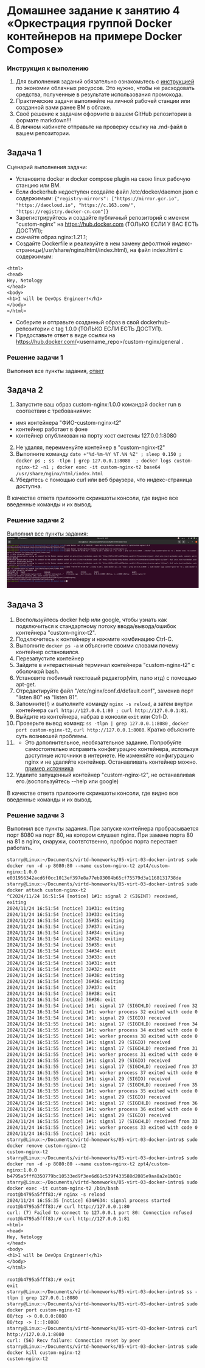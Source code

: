 
# Домашнее задание к занятию 4 «Оркестрация группой Docker контейнеров на примере Docker Compose»

### Инструкция к выполению

1. Для выполнения заданий обязательно ознакомьтесь с [инструкцией](https://github.com/netology-code/devops-materials/blob/master/cloudwork.MD) по экономии облачных ресурсов. Это нужно, чтобы не расходовать средства, полученные в результате использования промокода.
2. Практические задачи выполняйте на личной рабочей станции или созданной вами ранее ВМ в облаке.
3. Своё решение к задачам оформите в вашем GitHub репозитории в формате markdown!!!
4. В личном кабинете отправьте на проверку ссылку на .md-файл в вашем репозитории.

## Задача 1

Сценарий выполнения задачи:
- Установите docker и docker compose plugin на свою linux рабочую станцию или ВМ.
- Если dockerhub недоступен создайте файл /etc/docker/daemon.json с содержимым: ```{"registry-mirrors": ["https://mirror.gcr.io", "https://daocloud.io", "https://c.163.com/", "https://registry.docker-cn.com"]}```
- Зарегистрируйтесь и создайте публичный репозиторий  с именем "custom-nginx" на https://hub.docker.com (ТОЛЬКО ЕСЛИ У ВАС ЕСТЬ ДОСТУП);
- скачайте образ nginx:1.21.1;
- Создайте Dockerfile и реализуйте в нем замену дефолтной индекс-страницы(/usr/share/nginx/html/index.html), на файл index.html с содержимым:
```
<html>
<head>
Hey, Netology
</head>
<body>
<h1>I will be DevOps Engineer!</h1>
</body>
</html>
```
- Соберите и отправьте созданный образ в свой dockerhub-репозитории c tag 1.0.0 (ТОЛЬКО ЕСЛИ ЕСТЬ ДОСТУП). 
- Предоставьте ответ в виде ссылки на https://hub.docker.com/<username_repo>/custom-nginx/general .

### Решение задачи 1
Выполнил все пункты задания, [ответ](https://hub.docker.com/r/zpt4/custom-nginx/tags) 

## Задача 2
1. Запустите ваш образ custom-nginx:1.0.0 командой docker run в соответвии с требованиями:
- имя контейнера "ФИО-custom-nginx-t2"
- контейнер работает в фоне
- контейнер опубликован на порту хост системы 127.0.0.1:8080
2. Не удаляя, переименуйте контейнер в "custom-nginx-t2"
3. Выполните команду ```date +"%d-%m-%Y %T.%N %Z" ; sleep 0.150 ; docker ps ; ss -tlpn | grep 127.0.0.1:8080  ; docker logs custom-nginx-t2 -n1 ; docker exec -it custom-nginx-t2 base64 /usr/share/nginx/html/index.html```
4. Убедитесь с помощью curl или веб браузера, что индекс-страница доступна.

В качестве ответа приложите скриншоты консоли, где видно все введенные команды и их вывод.

### Решение задачи 2
Выполнил все пункты задания:
![7.png](images/7.png)

## Задача 3
1. Воспользуйтесь docker help или google, чтобы узнать как подключиться к стандартному потоку ввода/вывода/ошибок контейнера "custom-nginx-t2".
2. Подключитесь к контейнеру и нажмите комбинацию Ctrl-C.
3. Выполните ```docker ps -a``` и объясните своими словами почему контейнер остановился.
4. Перезапустите контейнер
5. Зайдите в интерактивный терминал контейнера "custom-nginx-t2" с оболочкой bash.
6. Установите любимый текстовый редактор(vim, nano итд) с помощью apt-get.
7. Отредактируйте файл "/etc/nginx/conf.d/default.conf", заменив порт "listen 80" на "listen 81".
8. Запомните(!) и выполните команду ```nginx -s reload```, а затем внутри контейнера ```curl http://127.0.0.1:80 ; curl http://127.0.0.1:81```.
9. Выйдите из контейнера, набрав в консоли  ```exit``` или Ctrl-D.
10. Проверьте вывод команд: ```ss -tlpn | grep 127.0.0.1:8080``` , ```docker port custom-nginx-t2```, ```curl http://127.0.0.1:8080```. Кратко объясните суть возникшей проблемы.
11. * Это дополнительное, необязательное задание. Попробуйте самостоятельно исправить конфигурацию контейнера, используя доступные источники в интернете. Не изменяйте конфигурацию nginx и не удаляйте контейнер. Останавливать контейнер можно. [пример источника](https://www.baeldung.com/linux/assign-port-docker-container)
12. Удалите запущенный контейнер "custom-nginx-t2", не останавливая его.(воспользуйтесь --help или google)

В качестве ответа приложите скриншоты консоли, где видно все введенные команды и их вывод.

### Решение задачи 3
Выполнил все пункты задания. При запуске контейнера пробрасывается порт 8080 на порт 80, на котором слушает nginx. При замене порта 80 на 81 в nginx, снаружи, соотвтственно, проброс порта перестает работать. 

```
starry@Linux:~/Documents/virtd-homeworks/05-virt-03-docker-intro$ sudo docker run -d -p 8080:80 --name custom-nginx-t2 zpt4/custom-nginx:1.0.0
e031956342acd6f0cc1013ef397e8a77eb93004b65cf75579d3a1168131738de
starry@Linux:~/Documents/virtd-homeworks/05-virt-03-docker-intro$ sudo docker attach custom-nginx-t2
^C2024/11/24 16:51:54 [notice] 1#1: signal 2 (SIGINT) received, exiting
2024/11/24 16:51:54 [notice] 31#31: exiting
2024/11/24 16:51:54 [notice] 33#33: exiting
2024/11/24 16:51:54 [notice] 35#35: exiting
2024/11/24 16:51:54 [notice] 37#37: exiting
2024/11/24 16:51:54 [notice] 34#34: exiting
2024/11/24 16:51:54 [notice] 32#32: exiting
2024/11/24 16:51:54 [notice] 35#35: exit
2024/11/24 16:51:54 [notice] 34#34: exit
2024/11/24 16:51:54 [notice] 33#33: exit
2024/11/24 16:51:54 [notice] 31#31: exit
2024/11/24 16:51:54 [notice] 32#32: exit
2024/11/24 16:51:54 [notice] 38#38: exiting
2024/11/24 16:51:54 [notice] 36#36: exiting
2024/11/24 16:51:54 [notice] 37#37: exit
2024/11/24 16:51:54 [notice] 38#38: exit
2024/11/24 16:51:54 [notice] 36#36: exit
2024/11/24 16:51:54 [notice] 1#1: signal 17 (SIGCHLD) received from 32
2024/11/24 16:51:54 [notice] 1#1: worker process 32 exited with code 0
2024/11/24 16:51:54 [notice] 1#1: signal 29 (SIGIO) received
2024/11/24 16:51:55 [notice] 1#1: signal 17 (SIGCHLD) received from 34
2024/11/24 16:51:55 [notice] 1#1: worker process 34 exited with code 0
2024/11/24 16:51:55 [notice] 1#1: worker process 38 exited with code 0
2024/11/24 16:51:55 [notice] 1#1: signal 29 (SIGIO) received
2024/11/24 16:51:55 [notice] 1#1: signal 17 (SIGCHLD) received from 31
2024/11/24 16:51:55 [notice] 1#1: worker process 31 exited with code 0
2024/11/24 16:51:55 [notice] 1#1: signal 29 (SIGIO) received
2024/11/24 16:51:55 [notice] 1#1: signal 17 (SIGCHLD) received from 37
2024/11/24 16:51:55 [notice] 1#1: worker process 37 exited with code 0
2024/11/24 16:51:55 [notice] 1#1: signal 29 (SIGIO) received
2024/11/24 16:51:55 [notice] 1#1: signal 17 (SIGCHLD) received from 35
2024/11/24 16:51:55 [notice] 1#1: worker process 35 exited with code 0
2024/11/24 16:51:55 [notice] 1#1: signal 29 (SIGIO) received
2024/11/24 16:51:55 [notice] 1#1: signal 17 (SIGCHLD) received from 36
2024/11/24 16:51:55 [notice] 1#1: worker process 36 exited with code 0
2024/11/24 16:51:55 [notice] 1#1: signal 29 (SIGIO) received
2024/11/24 16:51:55 [notice] 1#1: signal 17 (SIGCHLD) received from 33
2024/11/24 16:51:55 [notice] 1#1: worker process 33 exited with code 0
2024/11/24 16:51:55 [notice] 1#1: exit
starry@Linux:~/Documents/virtd-homeworks/05-virt-03-docker-intro$ sudo docker remove custom-nginx-t2
custom-nginx-t2
starry@Linux:~/Documents/virtd-homeworks/05-virt-03-docker-intro$ sudo docker run -d -p 8080:80 --name custom-nginx-t2 zpt4/custom-nginx:1.0.0
b4795a5fff8350779bc10533ed9f3ee6d61c539f433588d2085e9aa8a2e1b01c
starry@Linux:~/Documents/virtd-homeworks/05-virt-03-docker-intro$ sudo docker exec -it custom-nginx-t2 /bin/bash
root@b4795a5fff83:/# nginx -s reload
2024/11/24 16:55:35 [notice] 634#634: signal process started
root@b4795a5fff83:/# curl http://127.0.0.1:80
curl: (7) Failed to connect to 127.0.0.1 port 80: Connection refused
root@b4795a5fff83:/# curl http://127.0.0.1:81
<html>
<head>
Hey, Netology
</head>
<body>
<h1>I will be DevOps Engineer!</h1>
</body>
</html>

root@b4795a5fff83:/# exit
exit
starry@Linux:~/Documents/virtd-homeworks/05-virt-03-docker-intro$ ss -tlpn | grep 127.0.0.1:8080
starry@Linux:~/Documents/virtd-homeworks/05-virt-03-docker-intro$ sudo docker port custom-nginx-t2
80/tcp -> 0.0.0.0:8080
80/tcp -> [::]:8080
starry@Linux:~/Documents/virtd-homeworks/05-virt-03-docker-intro$ curl http://127.0.0.1:8080
curl: (56) Recv failure: Connection reset by peer
starry@Linux:~/Documents/virtd-homeworks/05-virt-03-docker-intro$ sudo docker kill custom-nginx-t2
custom-nginx-t2
```

